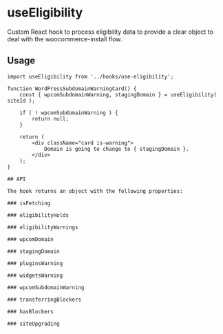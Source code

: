 # useEligibility

Custom React hook to process eligibility data to provide a clear object to deal with the woocommerce-install flow.

## Usage

```es6
import useEligibility from '../hooks/use-eligibility';

function WordPressSubdomainWarningCard() {
	const { wpcomSubdomainWarning, stagingDomain } = useEligibility( siteId );

	if ( ! wpcomSubdomainWarning ) {
		return null;
	}

	return (
		<div className="card is-warning">
			Domain is going to change to { stagingDomain }.
		</div>
	);
}

## API

The hook returns an object with the following properties:

### isFetching

### eligibilityHolds

### eligibilityWarnings

### wpcomDomain

### stagingDomain

### pluginsWarning

### widgetsWarning

### wpcomSubdomainWarning

### transferringBlockers

### hasBlockers

### siteUpgrading

